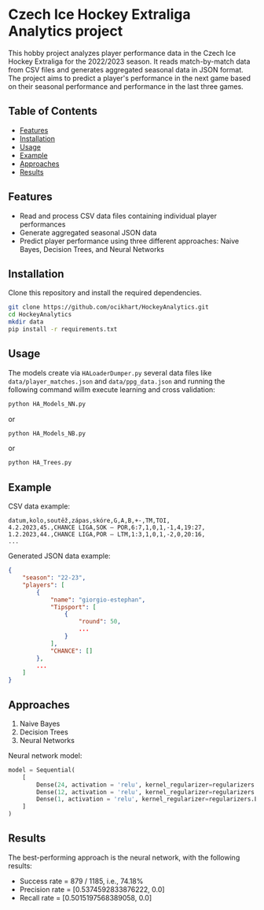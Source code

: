 # Czech Ice Hockey Extraliga Analytics project

This hobby project analyzes player performance data in the Czech Ice Hockey Extraliga for the 2022/2023 season. It reads match-by-match data from CSV files and generates aggregated seasonal data in JSON format. The project aims to predict a player's performance in the next game based on their seasonal performance and performance in the last three games.

## Table of Contents
- [Features](#features)
- [Installation](#installation)
- [Usage](#usage)
- [Example](#example)
- [Approaches](#approaches)
- [Results](#results)

## Features
- Read and process CSV data files containing individual player performances
- Generate aggregated seasonal JSON data
- Predict player performance using three different approaches: Naive Bayes, Decision Trees, and Neural Networks

## Installation
Clone this repository and install the required dependencies.

```bash
git clone https://github.com/ocikhart/HockeyAnalytics.git
cd HockeyAnalytics
mkdir data
pip install -r requirements.txt
```

## Usage
The models create via `HALoaderDumper.py` several data files like `data/player_matches.json` and `data/ppg_data.json` and running the following command willm execute learning and cross validation:

```bash
python HA_Models_NN.py
```
or

```bash
python HA_Models_NB.py
```

or

```bash
python HA_Trees.py
```


## Example
CSV data example:

```csv
datum,kolo,soutěž,zápas,skóre,G,A,B,+-,TM,TOI,
4.2.2023,45.,CHANCE LIGA,SOK – POR,6:7,1,0,1,-1,4,19:27,
1.2.2023,44.,CHANCE LIGA,POR – LTM,1:3,1,0,1,-2,0,20:16,
...
```

Generated JSON data example:
```json
{
    "season": "22-23",
    "players": [
        {
            "name": "giorgio-estephan",
            "Tipsport": [
                {
                    "round": 50,
                    ...
                }
            ],
            "CHANCE": []
        },
        ...
    ]
}
```

## Approaches
1. Naive Bayes
2. Decision Trees
3. Neural Networks


Neural network model:

```python
model = Sequential(
    [ 
        Dense(24, activation = 'relu', kernel_regularizer=regularizers.L2(model_rec['regularization'])),
        Dense(12, activation = 'relu', kernel_regularizer=regularizers.L2(model_rec['regularization'])),
        Dense(1, activation = 'relu', kernel_regularizer=regularizers.L2(model_rec['regularization']))
    ]
)
```

## Results
The best-performing approach is the neural network, with the following results:

- Success rate = 879 / 1185, i.e., 74.18%
- Precision rate = [0.5374592833876222, 0.0]
- Recall rate = [0.5015197568389058, 0.0]
